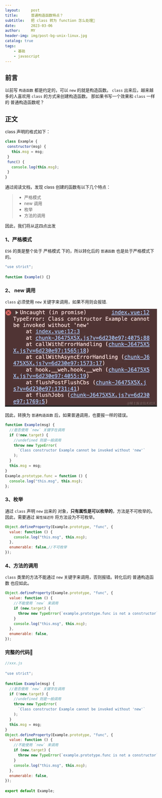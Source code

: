```yaml
---
layout:     post
title:      普通构造函数特点？
subtitle:   把 class 转为 function 怎么处理👀
date:       2023-03-06
author:     MY
header-img: img/post-bg-unix-linux.jpg
catalog: true
tags:
    - 基础
    - javascript
---
```

## 前言
以前写 `构造函数` 都是约定的，可以 `new` 的就是构造函数。 `class` 出来后，越来越多的人喜欢用 `class` 的方式来创建构造函数。 那如果书写一个效果和 `class` 一样的 普通构造函数呢？

## 正文
 class 声明的格式如下：
 ```js
 class Example {
  constructor(msg) {
    this.msg = msg;
  }
  func() {
    console.log(this.msg);
  }
}
 ```
通过阅读文档，发现 class 创建的函数有以下几个特点：

> - 严格模式
> - new 调用
> - 枚举
> - 方法的调用

因此，我们将从这四点出发

### 1、严格模式
`ES6` 的类是整个处于 严格模式 下的，所以转化后的 `普通函数` 也是处于严格模式下的。

```js
"use strict";

function Example() {}
```
### 2、 new 调用
`class` 必须使用 `new` 关键字来调用，如果不用则会报错.

![图片不见了](/img/class-error.jpg)

因此，转换为 `普通构造函数` 后，如果普通调用，也要报一样的错误。
```js
function Example(msg) {
  //是否使用 `new` 关键字在调用
  if (!new.target) {
    //undefined 则是一般调用
    throw new TypeError(
      `Class constructor Example cannot be invoked without 'new'`
    );
  }
  this.msg = msg;
}
Example.prototype.func = function () {
  console.log("this.msg", this.msg);
};

```

### 3、枚举
通过 `class` 声明 `new` 出来的 对象，**只有属性是可以枚举的**，方法是不可枚举的。因此，需要通过 `属性描述符` 将方法设为不可枚举。

```js
Object.defineProperty(Example.prototype, "func", {
  value: function () {
    console.log("this.msg", this.msg);
  },
  enumerable: false,//不可枚举
});
```

### 4、方法的调用
`class` 类里的方法不能通过 `new` 关键字来调用，否则报错。转化后的 普通构造函数 也应如此。
```js
Object.defineProperty(Example.prototype, "func", {
  value: function () {
    //不能使用 `new` 来调用
    if (new.target) {
      throw new TypeError(`example.prototype.func is not a constructor`);
    }
    console.log("this.msg", this.msg);
  },
  enumerable: false,
});

```
### 完整的代码🤖
```js
//xxx.js

"use strict";

function Example(msg) {
  //是否使用 `new` 关键字在调用
  if (!new.target) {
    //undefined 则是一般调用
    throw new TypeError(
      `Class constructor Example cannot be invoked without 'new'`
    );
  }
  this.msg = msg;
}
Object.defineProperty(Example.prototype, "func", {
  value: function () {
    //不能使用 `new` 来调用
    if (new.target) {
      throw new TypeError(`example.prototype.func is not a constructor`);
    }
    console.log("this.msg", this.msg);
  },
  enumerable: false,
});

export default Example;

```